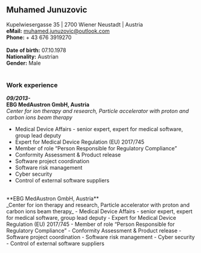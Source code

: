 ## Muhamed Junuzovic
Kupelwiesergasse 35 | 2700 Wiener Neustadt  | Austria
<br>
**eMail:** [muhamed.junuzovic@outlook.com](muhamed.junuzovic@outlook.com)
<br>
**Phone:** + 43 676 3919270
<br><br>
**Date of birth:** 07.10.1978 
<br>
**Nationality:** Austrian
<br>
**Gender:** Male
<br>
<br>
### Work experience
**_09/2013-_**
<br>
**EBG MedAustron GmbH, Austria** 
<br>
_Center for ion therapy and research, Particle accelerator with proton and carbon ions beam therapy_
- Medical Device Affairs - senior expert, expert for medical software, group lead deputy
- Expert for Medical Device Regulation (EU) 2017/745
- Member of role “Person Responsible for Regulatory Compliance”
- Conformity Assessment & Product release
- Software project coordination
- Software risk management
- Cyber security 
- Control of external software suppliers
<br>
<!-- c -->
**EBG MedAustron GmbH, Austria** 
<br>
_Center for ion therapy and research, Particle accelerator with proton and carbon ions beam therapy_
- Medical Device Affairs - senior expert, expert for medical software, group lead deputy
- Expert for Medical Device Regulation (EU) 2017/745
- Member of role “Person Responsible for Regulatory Compliance”
- Conformity Assessment & Product release
- Software project coordination
- Software risk management
- Cyber security 
- Control of external software suppliers
<br>
